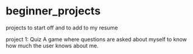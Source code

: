 # beginner_projects
projects to start off and to add to my resume

project 1: Quiz
A game where questions are asked about myself to know how much the user knows about me.
